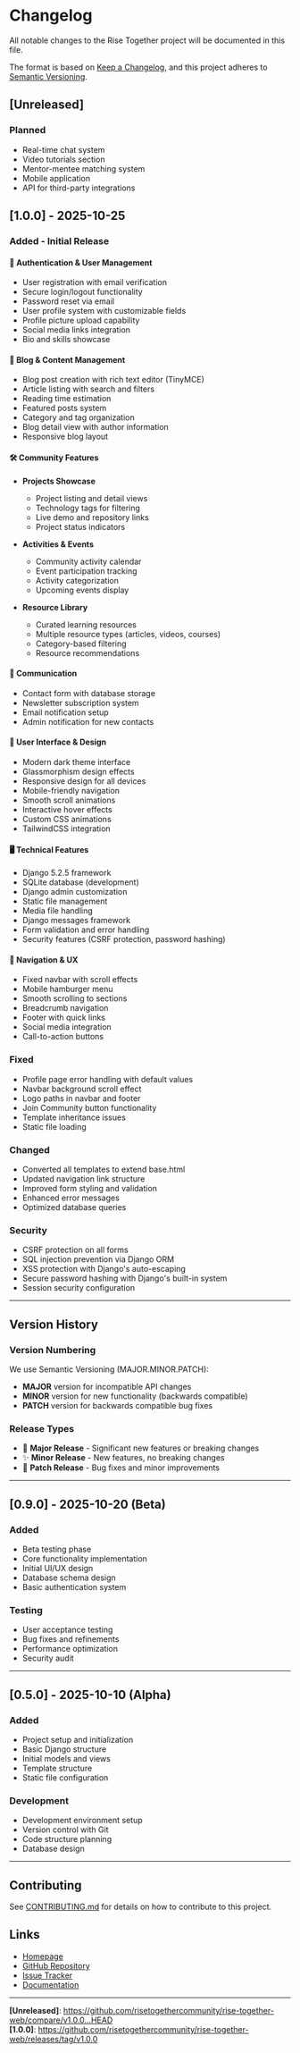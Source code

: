 # Changelog

All notable changes to the Rise Together project will be documented in this file.

The format is based on [Keep a Changelog](https://keepachangelog.com/en/1.0.0/),
and this project adheres to [Semantic Versioning](https://semver.org/spec/v2.0.0.html).

## [Unreleased]

### Planned
- Real-time chat system
- Video tutorials section
- Mentor-mentee matching system
- Mobile application
- API for third-party integrations

## [1.0.0] - 2025-10-25

### Added - Initial Release

#### 🔐 Authentication & User Management
- User registration with email verification
- Secure login/logout functionality
- Password reset via email
- User profile system with customizable fields
- Profile picture upload capability
- Social media links integration
- Bio and skills showcase

#### 📝 Blog & Content Management
- Blog post creation with rich text editor (TinyMCE)
- Article listing with search and filters
- Reading time estimation
- Featured posts system
- Category and tag organization
- Blog detail view with author information
- Responsive blog layout

#### 🛠️ Community Features
- **Projects Showcase**
  - Project listing and detail views
  - Technology tags for filtering
  - Live demo and repository links
  - Project status indicators

- **Activities & Events**
  - Community activity calendar
  - Event participation tracking
  - Activity categorization
  - Upcoming events display

- **Resource Library**
  - Curated learning resources
  - Multiple resource types (articles, videos, courses)
  - Category-based filtering
  - Resource recommendations

#### 📧 Communication
- Contact form with database storage
- Newsletter subscription system
- Email notification setup
- Admin notification for new contacts

#### 🎨 User Interface & Design
- Modern dark theme interface
- Glassmorphism design effects
- Responsive design for all devices
- Mobile-friendly navigation
- Smooth scroll animations
- Interactive hover effects
- Custom CSS animations
- TailwindCSS integration

#### 🖥️ Technical Features
- Django 5.2.5 framework
- SQLite database (development)
- Django admin customization
- Static file management
- Media file handling
- Django messages framework
- Form validation and error handling
- Security features (CSRF protection, password hashing)

#### 📱 Navigation & UX
- Fixed navbar with scroll effects
- Mobile hamburger menu
- Smooth scrolling to sections
- Breadcrumb navigation
- Footer with quick links
- Social media integration
- Call-to-action buttons

### Fixed
- Profile page error handling with default values
- Navbar background scroll effect
- Logo paths in navbar and footer
- Join Community button functionality
- Template inheritance issues
- Static file loading

### Changed
- Converted all templates to extend base.html
- Updated navigation link structure
- Improved form styling and validation
- Enhanced error messages
- Optimized database queries

### Security
- CSRF protection on all forms
- SQL injection prevention via Django ORM
- XSS protection with Django's auto-escaping
- Secure password hashing with Django's built-in system
- Session security configuration

---

## Version History

### Version Numbering

We use Semantic Versioning (MAJOR.MINOR.PATCH):

- **MAJOR** version for incompatible API changes
- **MINOR** version for new functionality (backwards compatible)
- **PATCH** version for backwards compatible bug fixes

### Release Types

- 🎉 **Major Release** - Significant new features or breaking changes
- ✨ **Minor Release** - New features, no breaking changes
- 🐛 **Patch Release** - Bug fixes and minor improvements

---

## [0.9.0] - 2025-10-20 (Beta)

### Added
- Beta testing phase
- Core functionality implementation
- Initial UI/UX design
- Database schema design
- Basic authentication system

### Testing
- User acceptance testing
- Bug fixes and refinements
- Performance optimization
- Security audit

---

## [0.5.0] - 2025-10-10 (Alpha)

### Added
- Project setup and initialization
- Basic Django structure
- Initial models and views
- Template structure
- Static file configuration

### Development
- Development environment setup
- Version control with Git
- Code structure planning
- Database design

---

## Contributing

See [CONTRIBUTING.md](CONTRIBUTING.md) for details on how to contribute to this project.

## Links

- [Homepage](https://risetogether.tech)
- [GitHub Repository](https://github.com/risetogethercommunity/rise-together-web)
- [Issue Tracker](https://github.com/risetogethercommunity/rise-together-web/issues)
- [Documentation](https://docs.risetogether.tech)

---

**[Unreleased]**: https://github.com/risetogethercommunity/rise-together-web/compare/v1.0.0...HEAD  
**[1.0.0]**: https://github.com/risetogethercommunity/rise-together-web/releases/tag/v1.0.0
